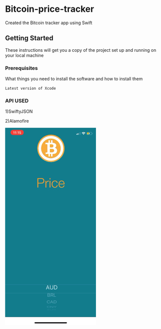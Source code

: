 # Bitcoin-price-tracker
Created the Bitcoin tracker app using Swift
## Getting Started
These instructions will get you a copy of the project set up and running on your local machine
### Prerequisites
What things you need to install the software and how to install them
```
Latest version of Xcode
```
### API USED
1)SwiftyJSON

2)Alamofire

![](animated.gif)



